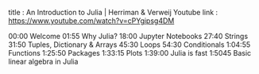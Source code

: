 title : An Introduction to Julia | Herriman & Verweij
Youtube link : https://www.youtube.com/watch?v=cPYgipsg4DM

00:00 Welcome
01:55 Why Julia?
18:00 Jupyter Notebooks
27:40 Strings
31:50 Tuples, Dictionary & Arrays
45:30 Loops
54:30 Conditionals
1:04:55 Functions
1:25:50 Packages
1:33:15 Plots
1:39:00 Julia is fast
1:5045 Basic linear algebra in Julia
